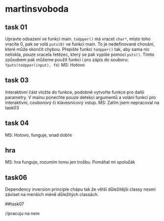 # martinsvoboda

## task 01
Upravte odsazení ve funkci main. `toUpper()` má vracet `char*`, místo toho vracíte 0, pak se volá `puts(0)` ve funkci main. To je nedefinované chování, které může skončit chybou. Přepište funkci `toUpper()` tak, aby sama nic netiskla, pouze vracela řetězec, který se pak vypíše pomocí `puts()`. Tímto způsobem pak můžeme použít funkci i pro zápis do souboru: `fputs(toUpper(input), fd)`
MS: Hotovo

## task 03
Interaktivní část vložte do funkce, podobně vytvořte funkce pro další parametry. V mainu ponechte pouze detekci argumentů a volání funkcí pro interaktivní, couborový či klávesnicový vstup.
MS: Zatím jsem nepracoval na task03
 
## task 04
MS: Hotovo, funguje, snad dobře

## hra
MS: hra funguje, rozumím tomu jen trošku. Pomáhal mi spolužák

## task06

Dependency inversion principle chápu tak že větší důležitější classy nesmí záviset na menších méně důležitých classách.

##task07

//pracuju na nem
